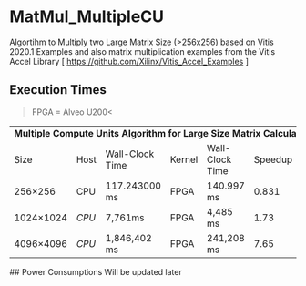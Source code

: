 # MatMul_MultipleCU
Algortihm to Multiply two Large Matrix Size (>256x256) based on Vitis 2020.1 Examples
and also matrix multiplication examples from the Vitis Accel Library [ https://github.com/Xilinx/Vitis_Accel_Examples ] 

## Execution Times


>FPGA = Alveo U200<

  


<table>
   <tr>
      <td colspan="8"><b>Multiple Compute Units Algorithm for Large Size Matrix Calculations</b></td>
  </tr>
    <tr>
    <td>Size</td>
    <td>Host</td>
    <td>Wall-Clock Time</td>
    <td>Kernel</td>
    <td>Wall-Clock Time</td>
    <td>Speedup</td>
    <td>Total on Chip Power</td>

  </tr>
    <tr>
      <td>256&times;256</td>
      <td>CPU</td>
      <td>117.243000 ms</td>
      <td>FPGA</td>
      <td>140.997 ms</td>
      <td>0.831</td>
      <td>14.105W</td>

  </tr>
  <tr>
      <td>1024&times;1024</td>
      <td><i>CPU</i></td>
      <td>7,761ms</td>
      <td>FPGA</td>
      <td>4,485 ms</td>
      <td>1.73</td>
      <td>14.107 W</td>

  </tr>
    <tr>
      <td>4096&times;4096</td>
      <td><i>CPU</i></td>
      <td>1,846,402 ms</td>
      <td>FPGA</td>
      <td> 241,208 ms</td>
      <td>7.65</td>
      <td>14.185 W</td>

  </tr>
</table>
## Power Consumptions
Will be updated later

